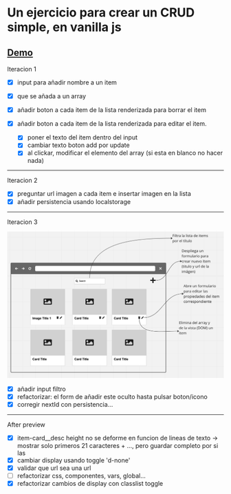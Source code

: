 # Un ejercicio para crear un CRUD simple, en vanilla js

## [Demo](https://jaumevibu.github.io/dreamOn-Crud/)

Iteracion 1

- [x] input para añadir nombre a un item

- [x] que se añada a un array

- [x] añadir boton a cada item de la lista renderizada para borrar el item

- [x] añadir boton a cada item de la lista renderizada para editar el item.

  - [x] poner el texto del item dentro del input
  - [x] cambiar texto boton add por update
  - [x] al clickar, modificar el elemento del array (si esta en blanco no hacer nada)

---

Iteracion 2

- [x] preguntar url imagen a cada item e insertar imagen en la lista
- [x] añadir persistencia usando localstorage

---

Iteracion 3

![sketch de la aplicación](./img/readme-sketch01.png)

- [x] añadir input filtro
- [x] refactorizar: el form de añadir este oculto hasta pulsar boton/icono
- [x] corregir nextId con persistencia...

---

After preview

- [x] item-card\_\_desc height no se deforme en funcion de lineas de texto -> mostrar solo primeros 21 caracteres + ..., pero guardar completo por si las
- [x] cambiar display usando toggle 'd-none'
- [x] validar que url sea una url
- [ ] refactorizar css, componentes, vars, global...
- [x] refactorizar cambios de display con classlist toggle
